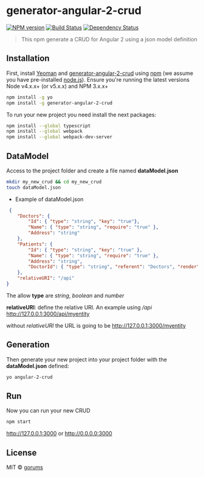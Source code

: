 # generator-angular-2-crud 
[![NPM version][npm-image]][npm-url] [![Build Status][travis-image]][travis-url] [![Dependency Status][daviddm-image]][daviddm-url]
> This npm generate a CRUD for Angular 2 using a json model definition

## Installation

First, install [Yeoman](http://yeoman.io) and [generator-angular-2-crud][npm-url] using [npm](https://www.npmjs.com/) (we assume you have pre-installed [node.js](https://nodejs.org/)). Ensure you're running the latest versions Node v4.x.x+ (or v5.x.x) and NPM 3.x.x+

```bash
npm install -g yo
npm install -g generator-angular-2-crud
```

To run your new project you need install the next packages:

```bash
npm install --global typescript
npm install --global webpack
npm install --global webpack-dev-server
```
 
## DataModel

Access to the project folder and create a file named **dataModel.json**

```bash
mkdir my_new_crud && cd my_new_crud
touch dataModel.json
```

 * Example of dataModel.json

```json
 {
    "Doctors": {
        "Id": { "type": "string", "key": "true"},
        "Name": { "type": "string", "require": "true" },
        "Address": "string"
    },
    "Patients": {
        "Id": { "type": "string", "key": "true" },
        "Name": { "type": "string", "require": "true" },
        "Address": "string",
        "DoctorId": { "type": "string", "referent": "Doctors", "render": "Name" }
    },
    "relativeURI": "/api"
}
 ```
 
 The allow **type** are *string*, *boolean* and *number*
 
 **relativeURI**: define the relative URI. An example using */api* http://127.0.0.1:3000/api/myentity 
 
 without *relativeURI* the URL is going to be http://127.0.0.1:3000/myentity

## Generation

Then generate your new project into your project folder with the **dataModel.json** defined:

```bash
yo angular-2-crud
```

## Run

Now you can run your new CRUD

```bash
npm start
```

http://127.0.0.1:3000 or http://0.0.0.0:3000


## License

MIT © [gorums]()


[npm-image]: https://badge.fury.io/js/generator-angular-2-crud.svg
[npm-url]: https://npmjs.org/package/generator-angular-2-crud
[travis-image]: https://travis-ci.org/gorums/generator-angular-2-crud.svg?branch=master
[travis-url]: https://travis-ci.org/gorums/generator-angular-2-crud
[daviddm-image]: https://david-dm.org/gorums/generator-angular-2-crud.svg?theme=shields.io
[daviddm-url]: https://david-dm.org/gorums/generator-angular-2-crud

